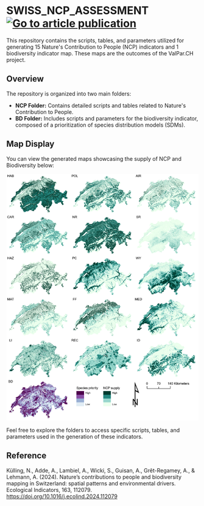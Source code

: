 # SWISS_NCP_ASSESSMENT  <a href="https://doi.org/10.1016/j.ecolind.2024.112079"><img src="https://img.shields.io/badge/DOI-10.1016/j.ecolind.2024.112079-blue" alt="Go to article publication">
  
   
   
  </a>
</p>

<p align="right"> 

This repository contains the scripts, tables, and parameters utilized for generating 15 Nature's Contribution to People (NCP) indicators and 1 biodiversity indicator map. These maps are the outcomes of the ValPar.CH project.

## Overview

The repository is organized into two main folders:

- **NCP Folder:** Contains detailed scripts and tables related to Nature's Contribution to People.
- **BD Folder:** Includes scripts and parameters for the biodiversity indicator, composed of a prioritization of species distribution models (SDMs).


## Map Display

You can view the generated maps showcasing the supply of NCP and Biodiversity below:

![NCP and Biodiversity Maps](https://github.com/NKulling/SWISS_NCP_ASSESSMENT/blob/main/NCP/_display/maps.png)

Feel free to explore the folders to access specific scripts, tables, and parameters used in the generation of these indicators. 

## Reference

Külling, N., Adde, A., Lambiel, A., Wicki, S., Guisan, A., Grêt-Regamey, A., & Lehmann, A. (2024). Nature’s contributions to people and biodiversity mapping in Switzerland: spatial patterns and environmental drivers. Ecological Indicators, 163, 112079. https://doi.org/10.1016/j.ecolind.2024.112079
